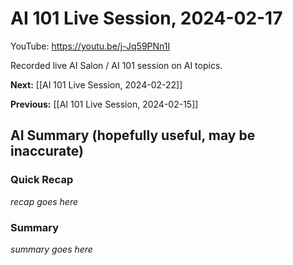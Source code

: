 # AI 101 Live Session, 2024-02-17

YouTube: <https://youtu.be/j-Jq59PNn1I>

Recorded live AI Salon / AI 101 session on AI topics.

**Next:** [[AI 101 Live Session, 2024-02-22]]

**Previous:** [[AI 101 Live Session, 2024-02-15]]

## AI Summary (hopefully useful, may be inaccurate)

### Quick Recap

_recap goes here_
### Summary

_summary goes here_

